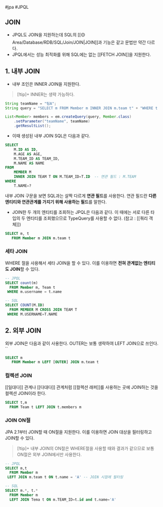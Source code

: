 #jpa #JPQL

## JOIN
+ JPQL도 JOIN을 지원하는데 SQL의 [[🟡 Area/Database/RDB/SQL/Join/JOIN|JOIN]]과 기능은 같고 문법만 약간 다르다.
+ JPQL에서는 성능 최적화를 위해 SQL에는 없는 [[FETCH JOIN]]을 지원한다.

## 1. 내부 JOIN
+ 내부 조인은 INNER JOIN을 지원한다.

> [!tip]+ 
> INNER는 생략 가능하다.

```java
String teamName = "팀A";
String query = "SELECT m FROM Member m INNER JOIN m.team t" + "WHERE t.name = :teamName";

List<Member> members = em.createQuery(query, Member.class)
	.setParameter("teamName", teamName)
	.getResultList();
```

+ 이때 생성된 내부 JOIN SQL은 다음과 같다.

```sql
SELECT
	M.ID AS ID,
	M.AGE AS AGE,
	M.TEAM_ID AS TEAM_ID,
	M.NAME AS NAME
FROM
	MEMBER M
	INNER JOIN TEAM T ON M.TEAM_ID=T.ID  -- 연관 필드 : M.TEAM
WHERE
	T.NAME=?
```

내부 JOIN 구문을 보면 SQL과는 살짝 다르게 **연관 필드**를 사용한다.  연관 필드란 **다른 엔티티와 연관관계를 가지기 위해 사용하는 필드**를 말한다.

+ JOIN한 두 개의 엔티티를 조회하는 JPQL은 다음과 같다. 이 때에는 서로 다른 타입의 두 엔티티를 조회했으므로 TypeQuery를 사용할 수 없다. (참고 : [[쿼리 객체]])

```sql
SELECT m, t
   FROM Member m JOIN m.team t
```

### 세타 JOIN
WHERE 절을 사용해서 세타 JOIN을 할 수 있다. 이를 이용하면 **전혀 관계없는 엔티티도 JOIN**할 수 있다.

```sql
-- JPQL
SELECT count(m)
  FROM Member m, Team t
 WHERE m.username = t.name

-- SQL
SELECT COUNT(M.ID)
  FROM MEMBER M CROSS JOIN TEAM T
 WHERE M.USERNAME=T.NAME
```

## 2. 외부 JOIN
외부 JOIN은 다음과 같이 사용한다. OUTER는 보통 생략하여 LEFT JOIN으로 쓰인다.
``
```sql
SELECT m
   FROM Member m LEFT [OUTER] JOIN m.team t
```

### 컬렉션 JOIN
[[일대다]] 관계나 [[다대다]] 관계처럼 [[컬렉션 래퍼]]를 사용하는 곳에 JOIN하는 것을 컬렉션 JOIN이라 한다.

```sql
SELECT t,m
  FROM Team t LEFT JOIN t.members m
```

### JOIN ON절
JPA 2.1부터 JOIN할 때 ON절을 지원한다. 이를 이용하면 JOIN 대상을 필터링하고 JOIN할 수 있다.

> [!tip]+ 
> 내부 JOIN의 ON절은 WHERE절을 사용할 때와 결과가 같으므로 보통 ON절은 외부 JOIN에서만 사용한다.

```sql
-- JPQL
SELECT m,t
  FROM Member m
 LEFT JOIN m.team t ON t.name = 'A' -- JOIN 시점에 필터링

-- SQL
SELECT m.*, t.*
  FROM Member m
  LEFT JOIN Tema t ON m.TEAM_ID=t.id and t.name='A'
```